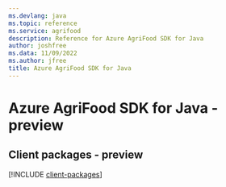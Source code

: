```yaml
---
ms.devlang: java
ms.topic: reference
ms.service: agrifood
description: Reference for Azure AgriFood SDK for Java
author: joshfree
ms.data: 11/09/2022
ms.author: jfree
title: Azure AgriFood SDK for Java
---
```

# Azure AgriFood SDK for Java - preview

## Client packages - preview
[!INCLUDE [client-packages](agrifood-client-index.md)]